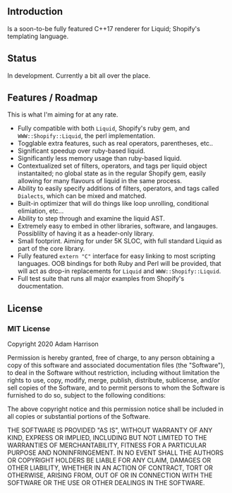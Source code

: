 
## Introduction

Is a soon-to-be fully featured C++17 renderer for Liquid; Shopify's templating language.

## Status

In development. Currently a bit all over the place.

## Features / Roadmap

This is what I'm aiming for at any rate.

* Fully compatible with both `Liquid`, Shopify's ruby gem, and `WWW::Shopify::Liquid`, the perl implementation.
* Togglable extra features, such as real operators, parentheses, etc..
* Significant speedup over ruby-based liquid.
* Significantly less memory usage than ruby-based liquid.
* Contextualized set of filters, operators, and tags per liquid object instantaited; no global state as in the regular Shopify gem, easily allowing for many flavours of liquid in the same process.
* Ability to easily specify additions of filters, operators, and tags called `Dialects`, which can be mixed and matched.
* Built-in optimizer that will do things like loop unrolling, conditional elimiation, etc...
* Ability to step through and examine the liquid AST.
* Extremely easy to embed in other libraries, software, and langauges. Possiblilty of having it as a header-only library.
* Small footprint. Aiming for under 5K SLOC, with full standard Liquid as part of the core library.
* Fully featured `extern "C"` interface for easy linking to most scripting languages. OOB bindings for both Ruby and Perl will be provided, that will act as drop-in replacements for `Liquid` and `WWW::Shopify::Liquid`.
* Full test suite that runs all major examples from Shopify's doucmentation.

## License

### MIT License

Copyright 2020 Adam Harrison

Permission is hereby granted, free of charge, to any person obtaining a copy of this software and associated documentation files (the "Software"), to deal in the Software without restriction, including without limitation the rights to use, copy, modify, merge, publish, distribute, sublicense, and/or sell copies of the Software, and to permit persons to whom the Software is furnished to do so, subject to the following conditions:

The above copyright notice and this permission notice shall be included in all copies or substantial portions of the Software.

THE SOFTWARE IS PROVIDED "AS IS", WITHOUT WARRANTY OF ANY KIND, EXPRESS OR IMPLIED, INCLUDING BUT NOT LIMITED TO THE WARRANTIES OF MERCHANTABILITY, FITNESS FOR A PARTICULAR PURPOSE AND NONINFRINGEMENT. IN NO EVENT SHALL THE AUTHORS OR COPYRIGHT HOLDERS BE LIABLE FOR ANY CLAIM, DAMAGES OR OTHER LIABILITY, WHETHER IN AN ACTION OF CONTRACT, TORT OR OTHERWISE, ARISING FROM, OUT OF OR IN CONNECTION WITH THE SOFTWARE OR THE USE OR OTHER DEALINGS IN THE SOFTWARE.

